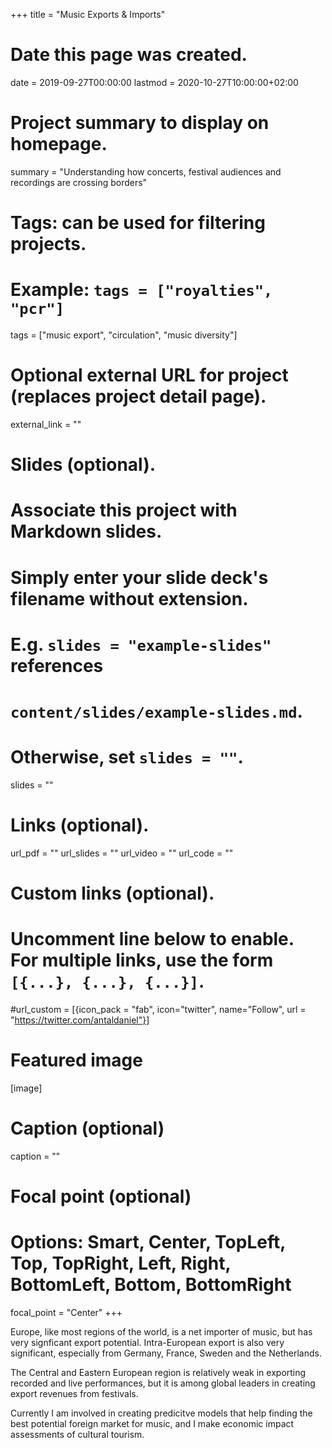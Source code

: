 +++
title = "Music Exports & Imports"

# Date this page was created.
date = 2019-09-27T00:00:00
lastmod = 2020-10-27T10:00:00+02:00

# Project summary to display on homepage.
summary = "Understanding how concerts, festival audiences and recordings are crossing borders"

# Tags: can be used for filtering projects.
# Example: `tags = ["royalties", "pcr"]`
tags = ["music export", "circulation", "music diversity"]

# Optional external URL for project (replaces project detail page).
external_link = ""

# Slides (optional).
#   Associate this project with Markdown slides.
#   Simply enter your slide deck's filename without extension.
#   E.g. `slides = "example-slides"` references 
#   `content/slides/example-slides.md`.
#   Otherwise, set `slides = ""`.
slides = ""

# Links (optional).
url_pdf = ""
url_slides = ""
url_video = ""
url_code = ""

# Custom links (optional).
#   Uncomment line below to enable. For multiple links, use the form `[{...}, {...}, {...}]`.
#url_custom = [{icon_pack = "fab", icon="twitter", name="Follow", url = "https://twitter.com/antaldaniel"}]

# Featured image
[image]
  # Caption (optional)
  caption = ""
  
  # Focal point (optional)
  # Options: Smart, Center, TopLeft, Top, TopRight, Left, Right, BottomLeft, Bottom, BottomRight
  focal_point = "Center"
+++

Europe, like most regions of the world, is a net importer of music, but has very signficant export potential. Intra-European export is also very significant, especially from Germany, France, Sweden and the Netherlands.

The Central and Eastern European region is relatively weak in exporting recorded and live performances, but it is among global leaders in creating export revenues from festivals.

Currently I am involved in creating predicitve models that help finding the best potential foreign market for music, and I make economic impact assessments of cultural tourism.



